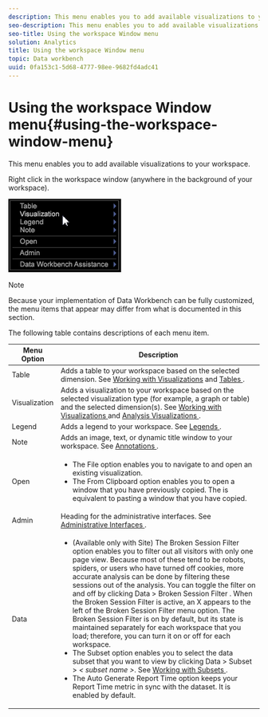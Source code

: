 ```yaml
---
description: This menu enables you to add available visualizations to your workspace.
seo-description: This menu enables you to add available visualizations to your workspace.
seo-title: Using the workspace Window menu
solution: Analytics
title: Using the workspace Window menu
topic: Data workbench
uuid: 0fa153c1-5d68-4777-98ee-9682fd4adc41
---
```


# Using the workspace Window menu{#using-the-workspace-window-menu}

This menu enables you to add available visualizations to your workspace.

Right click in the workspace window (anywhere in the background of your workspace).

![](assets/mnu_workspace.png)

>[!NOTE]
>
>Because your implementation of Data Workbench can be fully customized, the menu items that appear may differ from what is documented in this section.

The following table contains descriptions of each menu item.

<table id="table_00C0D3E6098E473E8D3B66F48FB635B3"> 
 <thead> 
  <tr> 
   <th colname="col1" class="entry"> Menu Option </th> 
   <th colname="col2" class="entry"> Description </th> 
  </tr> 
 </thead>
 <tbody> 
  <tr> 
   <td colname="col1"> Table </td> 
   <td colname="col2"> Adds a table to your workspace based on the selected dimension. See <a href="../../../home/c-get-started/c-vis/c-vis.md#concept-f6c7728d5aaa4304bbf2e4dfaed48739"> Working with Visualizations</a> and <a href="../../../home/c-get-started/c-analysis-vis/c-tables/c-tables.md#concept-c632cb8ad9724f90ac5c294d52ae667f"> Tables </a>. </td> 
  </tr> 
  <tr> 
   <td colname="col1"> Visualization </td> 
   <td colname="col2"> Adds a visualization to your workspace based on the selected visualization type (for example, a graph or table) and the selected dimension(s). See <a href="../../../home/c-get-started/c-vis/c-vis.md#concept-f6c7728d5aaa4304bbf2e4dfaed48739"> Working with Visualizations </a> and <a href="../../../home/c-get-started/c-analysis-vis/c-analysis-vis.md#concept-cb5b9716d3404b2b888a55b3efec1fa5"> Analysis Visualizations </a>. </td> 
  </tr> 
  <tr> 
   <td colname="col1"> Legend </td> 
   <td colname="col2"> Adds a legend to your workspace. See <a href="../../../home/c-get-started/c-analysis-vis/c-legends/c-legends.md#concept-ba7a886967314ee5aa358f5949665494"> Legends </a>. </td> 
  </tr> 
  <tr> 
   <td colname="col1"> Note </td> 
   <td colname="col2"> Adds an image, text, or dynamic title window to your workspace. See <a href="../../../home/c-get-started/c-analysis-vis/c-annots/c-annots.md#concept-ab80edcbc4204dd78c73630511f75ab0"> Annotations </a>. </td> 
  </tr> 
  <tr> 
   <td colname="col1"> Open </td> 
   <td colname="col2"> <p> 
     <ul id="ul_173273B72EE24A52927B59E63F0BF19B"> 
      <li id="li_1EF395A0425047A9981891A0D9D29F07">The <span class="wintitle"> File </span> option enables you to navigate to and open an existing visualization. </li> 
      <li id="li_E02E8929B8E247B0A46F6D708C51B1E2">The <span class="wintitle"> From Clipboard </span> option enables you to open a window that you have previously copied. The is equivalent to pasting a window that you have copied. </li> 
     </ul> </p> </td> 
  </tr> 
  <tr> 
   <td colname="col1"> Admin </td> 
   <td colname="col2"> Heading for the administrative interfaces. See <a href="../../../home/c-get-started/c-admin-intrf/c-admin-intrf.md#concept-855c1a91e1a948969fab592adca15f74"> Administrative Interfaces </a>. </td> 
  </tr> 
  <tr> 
   <td colname="col1"> Data </td> 
   <td colname="col2"> <p> 
     <ul id="ul_CFAC2CBB10464079A78A9127C25482FF"> 
      <li id="li_78C64D2602674C2D85509422FF055D5C">(Available only with Site) The <span class="wintitle"> Broken Session Filter </span> option enables you to filter out all visitors with only one page view. Because most of these tend to be robots, spiders, or users who have turned off cookies, more accurate analysis can be done by filtering these sessions out of the analysis. You can toggle the filter on and off by clicking <span class="uicontrol"> Data </span> &gt; <span class="uicontrol"> Broken Session Filter </span>. When the <span class="wintitle"> Broken Session Filter </span> is active, an X appears to the left of the <span class="wintitle"> Broken Session Filter </span> menu option. The <span class="wintitle"> Broken Session Filter </span> is on by default, but its state is maintained separately for each workspace that you load; therefore, you can turn it on or off for each workspace. </li> 
      <li id="li_DB69A4EAD6964CCEAE59E1B2E9CED394">The <span class="wintitle"> Subset </span> option enables you to select the data subset that you want to view by clicking <span class="uicontrol"> Data </span> &gt; <span class="uicontrol"> Subset </span> &gt; <i>&lt; <span class="uicontrol"> subset name </span>&gt;</i>. See <a href="../../../home/c-get-started/c-vis/c-wk-subsets/c-wk-subsets.md#concept-43809322b6374d5cb2536630a13e943b"> Working with Subsets </a>. </li> 
      <li id="li_1B3C3835F1F94028AA45FC29D04F8CF8">The <span class="wintitle"> Auto Generate Report Time </span> option keeps your Report Time metric in sync with the dataset. It is enabled by default. </li> 
     </ul> </p> </td> 
  </tr> 
 </tbody> 
</table>

